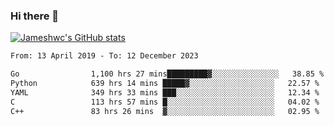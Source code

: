 ### Hi there 👋

[![Jameshwc's GitHub stats](https://github-readme-stats.vercel.app/api?username=jameshwc)](https://github.com/anuraghazra/github-readme-stats)

<!--START_SECTION:waka-->

```txt
From: 13 April 2019 - To: 12 December 2023

Go                1,100 hrs 27 mins█████████▓░░░░░░░░░░░░░░░   38.85 %
Python            639 hrs 14 mins █████▓░░░░░░░░░░░░░░░░░░░   22.57 %
YAML              349 hrs 33 mins ███░░░░░░░░░░░░░░░░░░░░░░   12.34 %
C                 113 hrs 57 mins █░░░░░░░░░░░░░░░░░░░░░░░░   04.02 %
C++               83 hrs 26 mins  ▓░░░░░░░░░░░░░░░░░░░░░░░░   02.95 %
```

<!--END_SECTION:waka-->